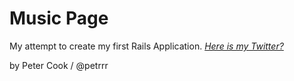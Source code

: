 # Music Page

My attempt to create my first Rails Application.
[*Here is my Twitter?*](http://twitter.com/#/petrrr)

by Peter Cook / @petrrr